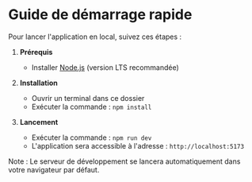 # Guide de démarrage rapide

Pour lancer l'application en local, suivez ces étapes :

1. **Prérequis**
   - Installer [Node.js](https://nodejs.org/) (version LTS recommandée)

2. **Installation**
   - Ouvrir un terminal dans ce dossier
   - Exécuter la commande : `npm install`

3. **Lancement**
   - Exécuter la commande : `npm run dev`
   - L'application sera accessible à l'adresse : `http://localhost:5173`

Note : Le serveur de développement se lancera automatiquement dans votre navigateur par défaut.
